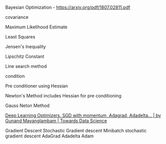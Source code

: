 Bayesian Optimization - https://arxiv.org/pdf/1807.02811.pdf

covariance

Maximum Likelihood Estimate


Least Squares


Jensen's Inequality

Lipschitz Constant

Line search method

condition

Pre conditioner using Hessian

Newton's Method 
	includes Hessian for pre conditioning

Gauss Neton Method 

[Deep Learning Optimizers. SGD with momentum, Adagrad, Adadelta… | by Gunand Mayanglambam | Towards Data Science](https://towardsdatascience.com/deep-learning-optimizers-436171c9e23f)

Gradient Descent
Stochastic Gradient descent
Minibatch stochastic gradient descent
AdaGrad
Adadelta
Adam